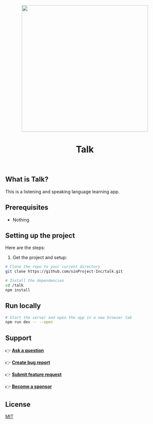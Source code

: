 <div align="center">
  <img src="https://sinproject.net/wp-content/uploads/2019/12/sinProject-01-640x677.png" width="400">
  <h1>Talk</h1>
  <br />
</div>

## What is Talk?

This is a listening and speaking language learning app.

## Prerequisites

- Nothing

## Setting up the project

Here are the steps:

1. Get the project and setup:

```bash
# Clone the repo to your current directory
git clone https://github.com/sinProject-Inc/talk.git

# Install the dependencies
cd /talk
npm install
```

## Run locally

```bash
# Start the server and open the app in a new browser tab
npm run dev -- --open
```

## Support

👉 [**Ask a question**](https://github.com/sinProject-Inc/talk/discussions/new)

👉 [**Create bug report**](https://github.com/sinProject-Inc/talk/issues/new)

👉 [**Submit feature request**](https://github.com/sinProject-Inc/talk/issues/new)

👉 [**Become a sponsor**](https://github.com/sponsors/sinproject-iwasaki)

## License

[MIT](https://github.com/sinProject-Inc/talk/blob/main/LICENSE)

